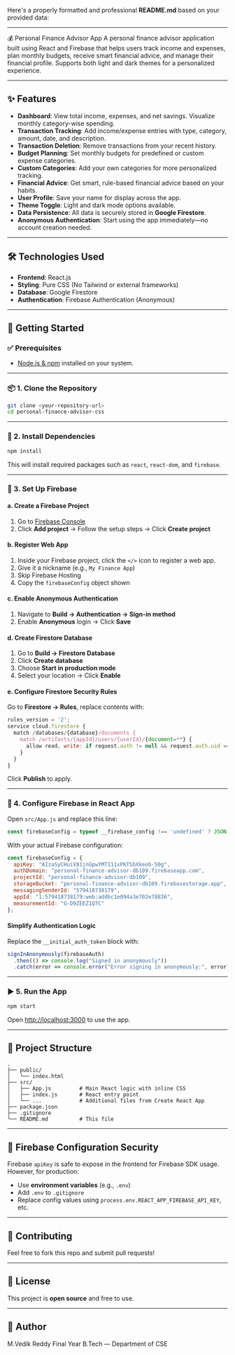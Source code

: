 Here's a properly formatted and professional **README.md** based on your provided data:

---

💰 Personal Finance Advisor App
A personal finance advisor application built using React and Firebase that helps users track income and expenses, plan monthly budgets, receive smart financial advice, and manage their financial profile. Supports both light and dark themes for a personalized experience.

---

## ✨ Features

* **Dashboard**: View total income, expenses, and net savings. Visualize monthly category-wise spending.
* **Transaction Tracking**: Add income/expense entries with type, category, amount, date, and description.
* **Transaction Deletion**: Remove transactions from your recent history.
* **Budget Planning**: Set monthly budgets for predefined or custom expense categories.
* **Custom Categories**: Add your own categories for more personalized tracking.
* **Financial Advice**: Get smart, rule-based financial advice based on your habits.
* **User Profile**: Save your name for display across the app.
* **Theme Toggle**: Light and dark mode options available.
* **Data Persistence**: All data is securely stored in **Google Firestore**.
* **Anonymous Authentication**: Start using the app immediately—no account creation needed.

---

## 🛠 Technologies Used

* **Frontend**: React.js
* **Styling**: Pure CSS (No Tailwind or external frameworks)
* **Database**: Google Firestore
* **Authentication**: Firebase Authentication (Anonymous)

---

## 🚀 Getting Started

### ✅ Prerequisites

* [Node.js & npm](https://nodejs.org/) installed on your system.

---

### 📦 1. Clone the Repository

```bash
git clone <your-repository-url>
cd personal-finance-advisor-css
```

---

### 📁 2. Install Dependencies

```bash
npm install
```

This will install required packages such as `react`, `react-dom`, and `firebase`.

---

### 🔧 3. Set Up Firebase

#### a. Create a Firebase Project

1. Go to [Firebase Console](https://console.firebase.google.com/)
2. Click **Add project** → Follow the setup steps → Click **Create project**

#### b. Register Web App

1. Inside your Firebase project, click the `</>` icon to register a web app.
2. Give it a nickname (e.g., `My Finance App`)
3. Skip Firebase Hosting
4. Copy the `firebaseConfig` object shown

#### c. Enable Anonymous Authentication

1. Navigate to **Build → Authentication → Sign-in method**
2. Enable **Anonymous** login → Click **Save**

#### d. Create Firestore Database

1. Go to **Build → Firestore Database**
2. Click **Create database**
3. Choose **Start in production mode**
4. Select your location → Click **Enable**

#### e. Configure Firestore Security Rules

Go to **Firestore → Rules**, replace contents with:

```js
rules_version = '2';
service cloud.firestore {
  match /databases/{database}/documents {
    match /artifacts/{appId}/users/{userId}/{document=**} {
      allow read, write: if request.auth != null && request.auth.uid == userId;
    }
  }
}
```

Click **Publish** to apply.

---

### 🧠 4. Configure Firebase in React App

Open `src/App.js` and replace this line:

```js
const firebaseConfig = typeof __firebase_config !== 'undefined' ? JSON.parse(__firebase_config) : {};
```

With your actual Firebase configuration:

```js
const firebaseConfig = {
  apiKey: "AIzaSyCHuiV81jnGpwYMT111xPKTSbXkeob-50g",
  authDomain: "personal-finance-advisor-db109.firebaseapp.com",
  projectId: "personal-finance-advisor-db109",
  storageBucket: "personal-finance-advisor-db109.firebasestorage.app",
  messagingSenderId: "579418738179",
  appId: "1:579418738179:web:addbc1e094a3e702e78836",
  measurementId: "G-D9ZEEZ1Q7C"
};
```

#### Simplify Authentication Logic

Replace the `__initial_auth_token` block with:

```js
signInAnonymously(firebaseAuth)
  .then(() => console.log("Signed in anonymously"))
  .catch(error => console.error("Error signing in anonymously:", error));
```

---

### ▶ 5. Run the App

```bash
npm start
```

Open [http://localhost:3000](http://localhost:3000) to use the app.

---

## 🧾 Project Structure

```
.
├── public/
│   └── index.html
├── src/
│   ├── App.js         # Main React logic with inline CSS
│   ├── index.js       # React entry point
│   └── ...            # Additional files from Create React App
├── package.json
├── .gitignore
└── README.md          # This file
```

---

## 🔐 Firebase Configuration Security

Firebase `apiKey` is safe to expose in the frontend for Firebase SDK usage. However, for production:

* Use **environment variables** (e.g., `.env`)
* Add `.env` to `.gitignore`
* Replace config values using `process.env.REACT_APP_FIREBASE_API_KEY`, etc.

---

## 🤝 Contributing

Feel free to fork this repo and submit pull requests!

---

## 📄 License

This project is **open source** and free to use.

---
## 🧠 Author

M.Vedik Reddy
Final Year B.Tech — Department of CSE



